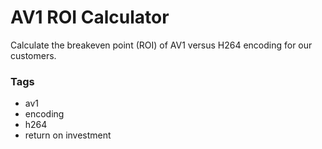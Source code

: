 # AV1 ROI Calculator

Calculate the breakeven point (ROI) of AV1 versus H264 encoding for our customers.

### Tags

  - av1
  - encoding
  - h264
  - return on investment